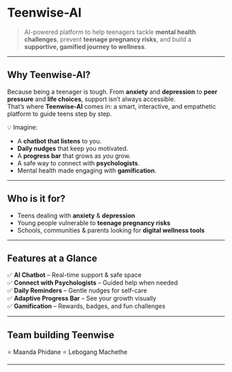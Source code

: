 # Teenwise-AI  

> AI-powered platform to help teenagers tackle **mental health challenges**, prevent **teenage pregnancy risks**, and build a **supportive, gamified journey to wellness**.  

---

## Why Teenwise-AI?
Because being a teenager is tough. From **anxiety** and **depression** to **peer pressure** and **life choices**, support isn’t always accessible.  
That’s where **Teenwise-AI** comes in: a smart, interactive, and empathetic platform to guide teens step by step.  

💡 Imagine:  
- A **chatbot that listens** to you.  
- **Daily nudges** that keep you motivated.  
- A **progress bar** that grows as *you* grow.  
- A safe way to connect with **psychologists**.  
- Mental health made engaging with **gamification**.  

---

## Who is it for?
- Teens dealing with **anxiety** & **depression**  
- Young people vulnerable to **teenage pregnancy risks** 
- Schools, communities & parents looking for **digital wellness tools** 

---

## Features at a Glance
✅ **AI Chatbot** – Real-time support & safe space  
✅ **Connect with Psychologists** – Guided help when needed  
✅ **Daily Reminders** – Gentle nudges for self-care  
✅ **Adaptive Progress Bar** – See your growth visually  
✅ **Gamification** – Rewards, badges, and fun challenges  

---

## Team building Teenwise
⭐ Maanda Phidane
⭐ Lebogang Machethe

---
